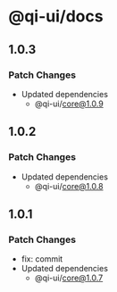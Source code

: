 # @qi-ui/docs

## 1.0.3

### Patch Changes

- Updated dependencies
  - @qi-ui/core@1.0.9

## 1.0.2

### Patch Changes

- Updated dependencies
  - @qi-ui/core@1.0.8

## 1.0.1

### Patch Changes

- fix: commit
- Updated dependencies
  - @qi-ui/core@1.0.7
